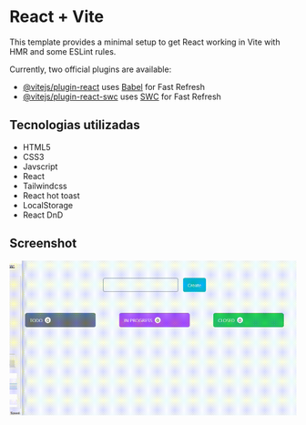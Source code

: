 # React + Vite

This template provides a minimal setup to get React working in Vite with HMR and some ESLint rules.

Currently, two official plugins are available:

- [@vitejs/plugin-react](https://github.com/vitejs/vite-plugin-react/blob/main/packages/plugin-react/README.md) uses [Babel](https://babeljs.io/) for Fast Refresh
- [@vitejs/plugin-react-swc](https://github.com/vitejs/vite-plugin-react-swc) uses [SWC](https://swc.rs/) for Fast Refresh

## Tecnologias utilizadas
<ul>
  <li>HTML5</li>
  <li>CSS3</li>
  <li>Javscript</li>
  <li>React</li>
  <li>Tailwindcss</li>
  <li>React hot toast</li>
  <li>LocalStorage</li>
  <li>React DnD</li>
</ul>

## Screenshot

<img src="Video_1694198366.gif">
